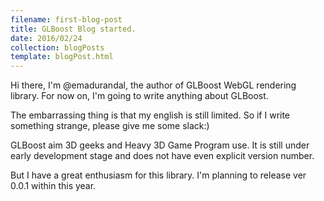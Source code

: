```yaml
---
filename: first-blog-post
title: GLBoost Blog started.
date: 2016/02/24
collection: blogPosts
template: blogPost.html
---
```


Hi there, I'm @emadurandal, the author of GLBoost WebGL rendering library.
For now on, I'm going to write anything about GLBoost.

The embarrassing thing is that my english is still limited.
So if I write something strange, please give me some slack:)

GLBoost aim 3D geeks and Heavy 3D Game Program use.
It is still under early development stage and does not have even explicit version number.

But I have a great enthusiasm for this library.
I'm planning to release ver 0.0.1 within this year.
